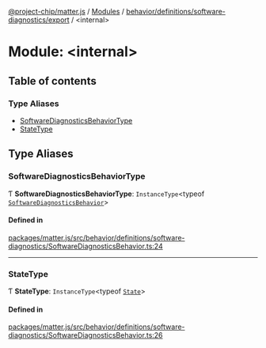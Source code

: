 [@project-chip/matter.js](../README.md) / [Modules](../modules.md) / [behavior/definitions/software-diagnostics/export](behavior_definitions_software_diagnostics_export.md) / \<internal\>

# Module: \<internal\>

## Table of contents

### Type Aliases

- [SoftwareDiagnosticsBehaviorType](behavior_definitions_software_diagnostics_export._internal_.md#softwarediagnosticsbehaviortype)
- [StateType](behavior_definitions_software_diagnostics_export._internal_.md#statetype)

## Type Aliases

### SoftwareDiagnosticsBehaviorType

Ƭ **SoftwareDiagnosticsBehaviorType**: `InstanceType`\<typeof [`SoftwareDiagnosticsBehavior`](behavior_definitions_software_diagnostics_export.md#softwarediagnosticsbehavior)\>

#### Defined in

[packages/matter.js/src/behavior/definitions/software-diagnostics/SoftwareDiagnosticsBehavior.ts:24](https://github.com/project-chip/matter.js/blob/904d0c9b952b91f28a21803759c5e5c66ee4d272/packages/matter.js/src/behavior/definitions/software-diagnostics/SoftwareDiagnosticsBehavior.ts#L24)

___

### StateType

Ƭ **StateType**: `InstanceType`\<typeof [`State`](../classes/behavior_definitions_software_diagnostics_export.SoftwareDiagnosticsServer.md#state-1)\>

#### Defined in

[packages/matter.js/src/behavior/definitions/software-diagnostics/SoftwareDiagnosticsBehavior.ts:26](https://github.com/project-chip/matter.js/blob/904d0c9b952b91f28a21803759c5e5c66ee4d272/packages/matter.js/src/behavior/definitions/software-diagnostics/SoftwareDiagnosticsBehavior.ts#L26)
